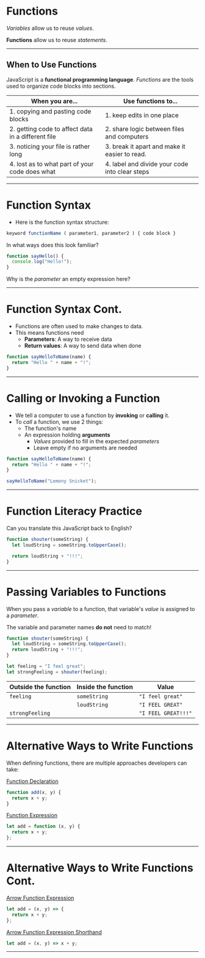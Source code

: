 # Functions

*Variables* allow us to reuse _values_.

**Functions** allow us to reuse _statements_.

---

## When to Use Functions

JavaScript is a **functional programming language**. _Functions_ are the tools used to organize code blocks into sections.

| When you are...                                    | Use functions to...                            |
| -------------------------------------------------- | ---------------------------------------------- |
| 1. copying and pasting code blocks                 | 1. keep edits in one place                     |
| 2. getting code to affect data in a different file | 2. share logic between files and computers     |
| 3. noticing your file is rather long               | 3. break it apart and make it easier to read.  |
| 4. lost as to what part of your code does what     | 4. label and divide your code into clear steps |

---

# Function Syntax

- Here is the function syntax structure:

```js
keyword functionName ( parameter1, parameter2 ) { code block }
```

In what ways does this look familiar?

```js
function sayHello() {
  console.log("Hello!");
}
```

Why is the _parameter_ an empty expression here?

---

# Function Syntax Cont.

- Functions are often used to make changes to data.
- This means functions need
  - **Parameters**: A way to receive data
  - **Return values**: A way to send data when done

```js
function sayHelloToName(name) {
  return "Hello " + name + "!";
}
```

---

# Calling or Invoking a Function

- We tell a computer to use a function by **invoking** or **calling** it.
- To _call_ a function, we use 2 things:
  - The function's name
  - An expression holding **arguments**
    - _Values_ provided to fill in the expected _parameters_
    - Leave empty if no arguments are needed

```js
function sayHelloToName(name) {
  return "Hello " + name + "!";
}

sayHelloToName("Lemony Snicket");
```

---

# Function Literacy Practice

Can you translate this JavaScript back to English?

```js
function shouter(someString) {
  let loudString = someString.toUpperCase();

  return loudString + "!!!";
}
```

---

# Passing Variables to Functions

When you pass a _variable_ to a function, that variable's _value_ is assigned to a _parameter_.

The variable and parameter names **do not** need to match!

```js
function shouter(someString) {
  let loudString = someString.toUpperCase();
  return loudString + "!!!";
}

let feeling = "I feel great";
let strongFeeling = shouter(feeling);
```

| Outside the function | Inside the function | Value               |
| -------------------- | ------------------- | ------------------- |
| `feeling`            | `someString`        | `"I feel great"`    |
|                      | `loudString`        | `"I FEEL GREAT"`    |
| `strongFeeling`      |                     | `"I FEEL GREAT!!!"` |

---

# Alternative Ways to Write Functions

When defining functions, there are multiple approaches developers can take:

[Function Declaration](https://developer.mozilla.org/en-US/docs/Web/JavaScript/Reference/Statements/function)

```js
function add(x, y) {
  return x + y;
}
```

[Function Expression](https://developer.mozilla.org/en-US/docs/web/JavaScript/Reference/Operators/function)

```js
let add = function (x, y) {
  return x + y;
};
```

---

# Alternative Ways to Write Functions Cont.

[Arrow Function Expression](https://developer.mozilla.org/en-US/docs/Web/JavaScript/Reference/Functions/Arrow_functions)

```js
let add = (x, y) => {
  return x + y;
};
```

[Arrow Function Expression Shorthand](https://developer.mozilla.org/en-US/docs/Web/JavaScript/Reference/Functions/Arrow_functions#Function_body)

```js
let add = (x, y) => x + y;
```

---